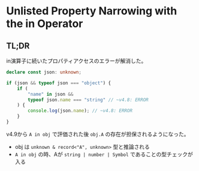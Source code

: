 # Unlisted Property Narrowing with the in Operator

## TL;DR

in演算子に続いたプロパティアクセスのエラーが解消した。

```typescript
declare const json: unknown;

if (json && typeof json === "object") {
    if (
        "name" in json && 
        typeof json.name === "string" // ~v4.8: ERROR
    ) {
        console.log(json.name); // ~v4.8: ERROR
    }
}
```

v4.9から `A in obj` で評価された後 `obj.A` の存在が担保されるようになった。

* obj は `unknown & record<"A", unknown>` 型と推論される
* `A in obj` の時、Aが `string | number | Symbol` であることの型チェックが入る

